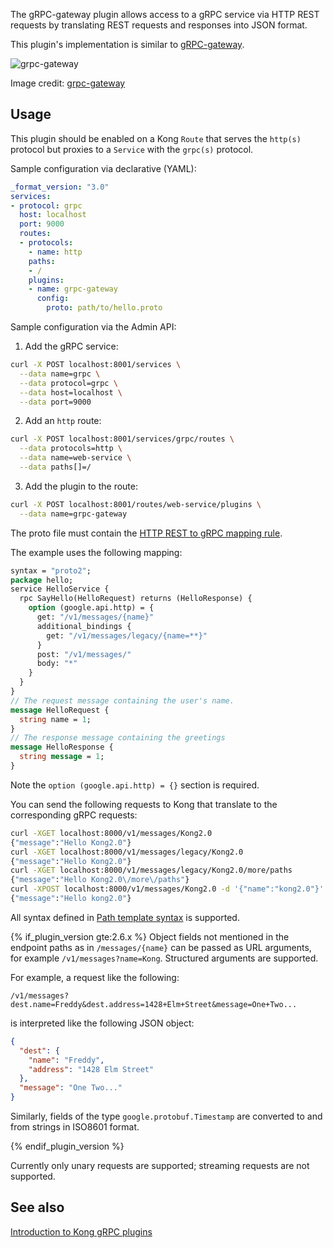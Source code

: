 The gRPC-gateway plugin allows access to a gRPC service via HTTP REST requests
by translating REST requests and responses into JSON format. 

This plugin's implementation is similar to [gRPC-gateway](https://grpc-ecosystem.github.io/grpc-gateway/).

![grpc-gateway](https://grpc-ecosystem.github.io/grpc-gateway/assets/images/architecture_introduction_diagram.svg)

Image credit: [grpc-gateway](https://grpc-ecosystem.github.io/grpc-gateway/)

## Usage

This plugin should be enabled on a Kong `Route` that serves the `http(s)` protocol
but proxies to a `Service` with the `grpc(s)` protocol.

Sample configuration via declarative (YAML):

```yaml
_format_version: "3.0"
services:
- protocol: grpc
  host: localhost
  port: 9000
  routes:
  - protocols:
    - name: http
    paths:
    - /
    plugins:
    - name: grpc-gateway
      config:
        proto: path/to/hello.proto
```

Sample configuration via the Admin API:

1. Add the gRPC service:
  ```sh
  curl -X POST localhost:8001/services \
    --data name=grpc \
    --data protocol=grpc \
    --data host=localhost \
    --data port=9000
  ```

2. Add an `http` route:
  ```sh
  curl -X POST localhost:8001/services/grpc/routes \
    --data protocols=http \
    --data name=web-service \
    --data paths[]=/
  ```

3. Add the plugin to the route:
  ```sh
  curl -X POST localhost:8001/routes/web-service/plugins \
    --data name=grpc-gateway
  ```

The proto file must contain the
[HTTP REST to gRPC mapping rule](https://github.com/googleapis/googleapis/blob/fc37c47e70b83c1cc5cc1616c9a307c4303fe789/google/api/http.proto).

The example uses the following mapping:

```protobuf
syntax = "proto2";
package hello;
service HelloService {
  rpc SayHello(HelloRequest) returns (HelloResponse) {
    option (google.api.http) = {
      get: "/v1/messages/{name}"
      additional_bindings {
        get: "/v1/messages/legacy/{name=**}"
      }
      post: "/v1/messages/"
      body: "*"
    }
  }
}
// The request message containing the user's name.
message HelloRequest {
  string name = 1;
}
// The response message containing the greetings
message HelloResponse {
  string message = 1;
}
```

Note the `option (google.api.http) = {}` section is required.

You can send the following requests to Kong that translate to the corresponding
gRPC requests:

```bash
curl -XGET localhost:8000/v1/messages/Kong2.0
{"message":"Hello Kong2.0"}
curl -XGET localhost:8000/v1/messages/legacy/Kong2.0
{"message":"Hello Kong2.0"}
curl -XGET localhost:8000/v1/messages/legacy/Kong2.0/more/paths
{"message":"Hello Kong2.0\/more\/paths"}
curl -XPOST localhost:8000/v1/messages/Kong2.0 -d '{"name":"kong2.0"}'
{"message":"Hello kong2.0"}
```

All syntax defined in [Path template syntax](https://github.com/googleapis/googleapis/blob/fc37c47e70b83c1cc5cc1616c9a307c4303fe789/google/api/http.proto#L225) is supported.

{% if_plugin_version gte:2.6.x %}
Object fields not mentioned in the endpoint paths as in `/messages/{name}` can be passed as URL arguments, for example `/v1/messages?name=Kong`.  Structured arguments are supported.

 For example, a request like the following:

`/v1/messages?dest.name=Freddy&dest.address=1428+Elm+Street&message=One+Two...`

is interpreted like the following JSON object:

```json
{
  "dest": {
    "name": "Freddy",
    "address": "1428 Elm Street"
  },
  "message": "One Two..."
}
```

Similarly, fields of the type `google.protobuf.Timestamp` are converted to and from strings in ISO8601 format.

{% endif_plugin_version %}

Currently only unary requests are supported; streaming requests are not supported.

## See also

[Introduction to Kong gRPC plugins](/gateway/latest/configure/grpc)
